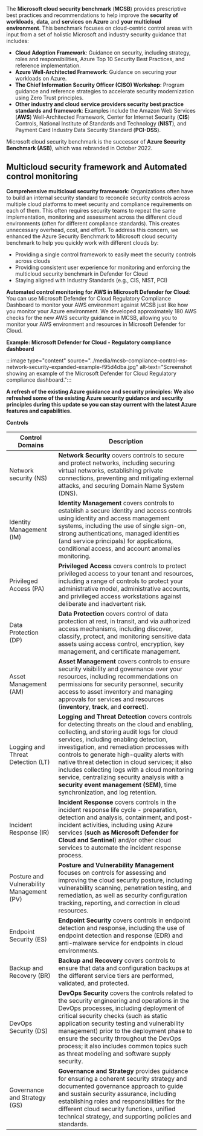 The **Microsoft cloud security benchmark** (**MCSB**) provides prescriptive best practices and recommendations to help improve the **security of workloads**, **data**, and **services** **on Azure** and **your multicloud environment**. This benchmark focuses on cloud-centric control areas with input from a set of holistic Microsoft and industry security guidance that includes:<br>

 -  **Cloud Adoption Framework**: Guidance on security, including strategy, roles and responsibilities, Azure Top 10 Security Best Practices, and reference implementation.
 -  **Azure Well-Architected Framework**: Guidance on securing your workloads on Azure.
 -  **The Chief Information Security Officer (CISO) Workshop**: Program guidance and reference strategies to accelerate security modernization using Zero Trust principles.
 -  **Other industry and cloud service providers security best practice standards and framework**: Examples include the Amazon Web Services (**AWS**) Well-Architected Framework, Center for Internet Security (**CIS**) Controls, National Institute of Standards and Technology (**NIST**), and Payment Card Industry Data Security Standard (**PCI-DSS**).

Microsoft cloud security benchmark is the successor of **Azure Security Benchmark (ASB)**, which was rebranded in October 2022.

## Multicloud security framework and Automated control monitoring

**Comprehensive multicloud security framework**: Organizations often have to build an internal security standard to reconcile security controls across multiple cloud platforms to meet security and compliance requirements on each of them. This often requires security teams to repeat the same implementation, monitoring and assessment across the different cloud environments (often for different compliance standards). This creates unnecessary overhead, cost, and effort. To address this concern, we enhanced the Azure Security Benchmark to Microsoft cloud security benchmark to help you quickly work with different clouds by:

 -  Providing a single control framework to easily meet the security controls across clouds
 -  Providing consistent user experience for monitoring and enforcing the multicloud security benchmark in Defender for Cloud
 -  Staying aligned with Industry Standards (e.g., CIS, NIST, PCI)

**Automated control monitoring for AWS in Microsoft Defender for Cloud**: You can use Microsoft Defender for Cloud Regulatory Compliance Dashboard to monitor your AWS environment against MCSB just like how you monitor your Azure environment. We developed approximately 180 AWS checks for the new AWS security guidance in MCSB, allowing you to monitor your AWS environment and resources in Microsoft Defender for Cloud.

**Example: Microsoft Defender for Cloud - Regulatory compliance dashboard**

:::image type="content" source="../media/mcsb-compliance-control-ns-network-security-expanded-example-f95d4dba.jpg" alt-text="Screenshot showing an example of the Microsoft Defender for Cloud Regulatory compliance dashboard.":::
<br>

**A refresh of the existing Azure guidance and security principles: We also refreshed some of the existing Azure security guidance and security principles during this update so you can stay current with the latest Azure features and capabilities.**<br>

**Controls**

| **Control Domains**                       | **Description**                                                                                                                                                                                                                                                                                                                                                                                                                                                                                                     |
| ----------------------------------------- | ------------------------------------------------------------------------------------------------------------------------------------------------------------------------------------------------------------------------------------------------------------------------------------------------------------------------------------------------------------------------------------------------------------------------------------------------------------------------------------------------------------------- |
| Network security (NS)                     | **Network Security** covers controls to secure and protect networks, including securing virtual networks, establishing private connections, preventing and mitigating external attacks, and securing Domain Name System (DNS).                                                                                                                                                                                                                                                                                      |
| Identity Management (IM)                  | **Identity Management** covers controls to establish a secure identity and access controls using identity and access management systems, including the use of single sign-on, strong authentications, managed identities (and service principals) for applications, conditional access, and account anomalies monitoring.                                                                                                                                                                                           |
| Privileged Access (PA)                    | **Privileged Access** covers controls to protect privileged access to your tenant and resources, including a range of controls to protect your administrative model, administrative accounts, and privileged access workstations against deliberate and inadvertent risk.                                                                                                                                                                                                                                           |
| Data Protection (DP)                      | **Data Protection** covers control of data protection at rest, in transit, and via authorized access mechanisms, including discover, classify, protect, and monitoring sensitive data assets using access control, encryption, key management, and certificate management.                                                                                                                                                                                                                                          |
| Asset Management (AM)                     | **Asset Management** covers controls to ensure security visibility and governance over your resources, including recommendations on permissions for security personnel, security access to asset inventory and managing approvals for services and resources (**inventory**, **track**, and **correct**).                                                                                                                                                                                                           |
| Logging and Threat Detection (LT)         | **Logging and Threat Detection** covers controls for detecting threats on the cloud and enabling, collecting, and storing audit logs for cloud services, including enabling detection, investigation, and remediation processes with controls to generate high-quality alerts with native threat detection in cloud services; it also includes collecting logs with a cloud monitoring service, centralizing security analysis with a **security event management (SEM)**, time synchronization, and log retention. |
| Incident Response (IR)                    | **Incident Response** covers controls in the incident response life cycle - preparation, detection and analysis, containment, and post-incident activities, including using Azure services (**such as Microsoft Defender for Cloud and Sentinel**) and/or other cloud services to automate the incident response process.                                                                                                                                                                                           |
| Posture and Vulnerability Management (PV) | **Posture and Vulnerability Management** focuses on controls for assessing and improving the cloud security posture, including vulnerability scanning, penetration testing, and remediation, as well as security configuration tracking, reporting, and correction in cloud resources.                                                                                                                                                                                                                              |
| Endpoint Security (ES)                    | **Endpoint Security** covers controls in endpoint detection and response, including the use of endpoint detection and response (EDR) and anti-malware service for endpoints in cloud environments.                                                                                                                                                                                                                                                                                                                  |
| Backup and Recovery (BR)                  | **Backup and Recovery** covers controls to ensure that data and configuration backups at the different service tiers are performed, validated, and protected.                                                                                                                                                                                                                                                                                                                                                       |
| DevOps Security (DS)                      | **DevOps Security** covers the controls related to the security engineering and operations in the DevOps processes, including deployment of critical security checks (such as static application security testing and vulnerability management) prior to the deployment phase to ensure the security throughout the DevOps process; it also includes common topics such as threat modeling and software supply security.                                                                                            |
| Governance and Strategy (GS)              | **Governance and Strategy** provides guidance for ensuring a coherent security strategy and documented governance approach to guide and sustain security assurance, including establishing roles and responsibilities for the different cloud security functions, unified technical strategy, and supporting policies and standards.                                                                                                                                                                                |
